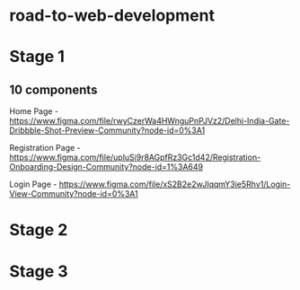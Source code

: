# road-to-web-development
# Stage 1
## 10 components
Home Page - https://www.figma.com/file/rwyCzerWa4HWnguPnPJVz2/Delhi-India-Gate-Dribbble-Shot-Preview-Community?node-id=0%3A1

Registration Page - https://www.figma.com/file/upluSi9r8AGpfRz3Gc1d42/Registration-Onboarding-Design-Community?node-id=1%3A649

Login Page - https://www.figma.com/file/xS2B2e2wJIqqmY3ie5Rhv1/Login-View-Community?node-id=0%3A1




# Stage 2

# Stage 3
